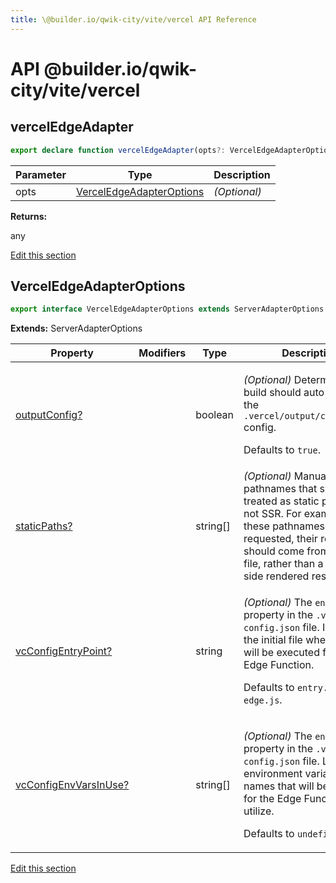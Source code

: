 ```yaml
---
title: \@builder.io/qwik-city/vite/vercel API Reference
---
```


# **API** @builder.io/qwik-city/vite/vercel

<h2 id="verceledgeadapter" data-kind="function" data-kind-label="F"><a aria-hidden="true" tabindex="-1" href="#verceledgeadapter"><span class="icon icon-link"></span></a>vercelEdgeAdapter </h2>

```typescript
export declare function vercelEdgeAdapter(opts?: VercelEdgeAdapterOptions): any;
```

| Parameter | Type                                                  | Description  |
| --------- | ----------------------------------------------------- | ------------ |
| opts      | [VercelEdgeAdapterOptions](#verceledgeadapteroptions) | _(Optional)_ |

**Returns:**

any

<p class="api-edit"><a href="https://github.com/BuilderIO/qwik/tree/main/packages/qwik-city/adapters/vercel-edge/vite/index.ts" target="_blanks">Edit this section</a></p>

<h2 id="verceledgeadapteroptions" data-kind="interface" data-kind-label="I"><a aria-hidden="true" tabindex="-1" href="#verceledgeadapteroptions"><span class="icon icon-link"></span></a>VercelEdgeAdapterOptions </h2>

```typescript
export interface VercelEdgeAdapterOptions extends ServerAdapterOptions
```

**Extends:** ServerAdapterOptions

| Property                   | Modifiers | Type       | Description                                                                                                                                                                                                                                |
| -------------------------- | --------- | ---------- | ------------------------------------------------------------------------------------------------------------------------------------------------------------------------------------------------------------------------------------------ |
| [outputConfig?](#)         |           | boolean    | <p>_(Optional)_ Determines if the build should auto-generate the <code>.vercel/output/config.json</code> config.</p><p>Defaults to <code>true</code>.</p>                                                                                  |
| [staticPaths?](#)          |           | string\[\] | _(Optional)_ Manually add pathnames that should be treated as static paths and not SSR. For example, when these pathnames are requested, their response should come from a static file, rather than a server-side rendered response.       |
| [vcConfigEntryPoint?](#)   |           | string     | <p>_(Optional)_ The <code>entrypoint</code> property in the <code>.vc-config.json</code> file. Indicates the initial file where code will be executed for the Edge Function.</p><p>Defaults to <code>entry.vercel-edge.js</code>.</p>      |
| [vcConfigEnvVarsInUse?](#) |           | string\[\] | <p>_(Optional)_ The <code>envVarsInUse</code> property in the <code>.vc-config.json</code> file. List of environment variable names that will be available for the Edge Function to utilize.</p><p>Defaults to <code>undefined</code>.</p> |

<p class="api-edit"><a href="https://github.com/BuilderIO/qwik/tree/main/packages/qwik-city/adapters/vercel-edge/vite/index.ts" target="_blanks">Edit this section</a></p>
